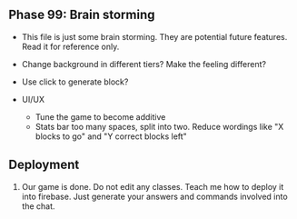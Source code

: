 ## Phase 99: Brain storming
- This file is just some brain storming. They are potential future features. Read it for reference only.


- Change background in different tiers? Make the feeling different?
- Use click to generate block?
- UI/UX
    - Tune the game to become additive
    - Stats bar too many spaces, split into two. Reduce wordings like "X blocks to go" and "Y correct blocks left"

## Deployment
1. Our game is done. Do not edit any classes. Teach me how to deploy it into firebase. Just generate your answers and commands involved into the chat.